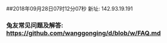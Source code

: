 ##2018年09月28日07时12分07秒 新址: 142.93.19.191
### 兔友常见问题及解答: https://github.com/wanggonging/d/blob/w/FAQ.md
